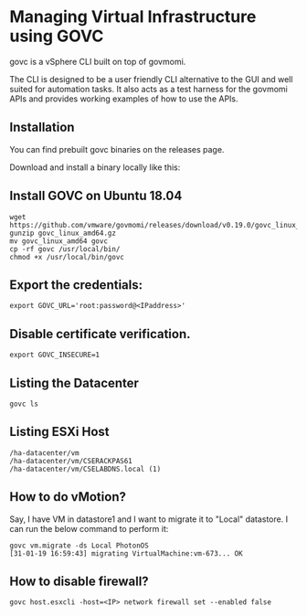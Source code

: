 # Managing Virtual Infrastructure using GOVC 

govc is a vSphere CLI built on top of govmomi.

The CLI is designed to be a user friendly CLI alternative to the GUI and well suited for automation tasks. It also acts as a test harness for the govmomi APIs and provides working examples of how to use the APIs.

## Installation

You can find prebuilt govc binaries on the releases page.

Download and install a binary locally like this:


## Install GOVC on Ubuntu 18.04

```
wget https://github.com/vmware/govmomi/releases/download/v0.19.0/govc_linux_amd64.gz
gunzip govc_linux_amd64.gz
mv govc_linux_amd64 govc
cp -rf govc /usr/local/bin/
chmod +x /usr/local/bin/govc
```

## Export the credentials:

```
export GOVC_URL='root:password@<IPaddress>'
```

## Disable certificate verification.

```
export GOVC_INSECURE=1
```

## Listing the Datacenter

```
govc ls 
```

## Listing ESXi Host 

```
/ha-datacenter/vm
/ha-datacenter/vm/CSERACKPAS61
/ha-datacenter/vm/CSELABDNS.local (1)
```

##  How to do vMotion?

Say, I have VM in datastore1 and I want to migrate it to "Local" datastore. I can run the below command to perform it:

```
govc vm.migrate -ds Local PhotonOS
[31-01-19 16:59:43] migrating VirtualMachine:vm-673... OK
```

## How to disable firewall?

```
govc host.esxcli -host=<IP> network firewall set --enabled false
```
